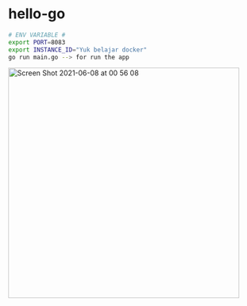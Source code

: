 # hello-go

```bash
# ENV VARIABLE #
export PORT=8083
export INSTANCE_ID="Yuk belajar docker"
go run main.go --> for run the app
```

<img width="465" alt="Screen Shot 2021-06-08 at 00 56 08" src="https://user-images.githubusercontent.com/17872445/121066703-611a6700-c7f4-11eb-9a64-79466ae11f17.png">
